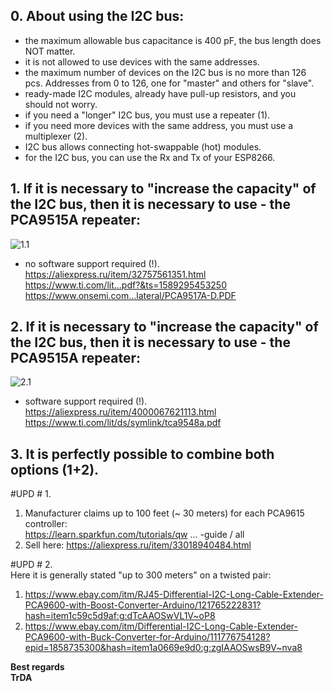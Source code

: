 ## 0. About using the I2C bus:
- the maximum allowable bus capacitance is 400 pF, the bus length does NOT matter.
- it is not allowed to use devices with the same addresses.
- the maximum number of devices on the I2C bus is no more than 126 pcs. Addresses from 0 to 126, one for "master" and others for "slave".
- ready-made I2C modules, already have pull-up resistors, and you should not worry.
- if you need a "longer" I2C bus, you must use a repeater (1).
- if you need more devices with the same address, you must use a multiplexer (2).
- I2C bus allows connecting hot-swappable (hot) modules.
- for the I2C bus, you can use the Rx and Tx of your ESP8266.

## 1. If it is necessary to "increase the capacity" of the I2C bus, then it is necessary to use - the PCA9515A repeater:
![1.1](https://raw.githubusercontent.com/TrDA-hab/Projects/master/I2C%20bus/I2C%201.1%20.jpg)
- no software support required (!).   
https://aliexpress.ru/item/32757561351.html   
https://www.ti.com/lit...pdf?&ts=1589295453250   
https://www.onsemi.com...lateral/PCA9517A-D.PDF   

## 2. If it is necessary to "increase the capacity" of the I2C bus, then it is necessary to use - the PCA9515A repeater:
![2.1](https://raw.githubusercontent.com/TrDA-hab/Projects/master/I2C%20bus/I2C%202.1%20.jpg)
- software support required (!).
https://aliexpress.ru/item/4000067621113.html
https://www.ti.com/lit/ds/symlink/tca9548a.pdf

## 3. It is perfectly possible to combine both options (1+2).
#UPD # 1.   
1. Manufacturer claims up to 100 feet (~ 30 meters) for each PCA9615 controller:   
https://learn.sparkfun.com/tutorials/qw ... -guide / all   
2. Sell here:
https://aliexpress.ru/item/33018940484.html

#UPD # 2.    
Here it is generally stated "up to 300 meters" on a twisted pair:   
1. https://www.ebay.com/itm/RJ45-Differential-I2C-Long-Cable-Extender-PCA9600-with-Boost-Converter-Arduino/121765222831?hash=item1c59c5d9af:g:dTcAAOSwVL1V~oP8  
2. https://www.ebay.com/itm/Differential-I2C-Long-Cable-Extender-PCA9600-with-Buck-Converter-for-Arduino/111776754128?epid=1858735300&hash=item1a0669e9d0:g:zgIAAOSwsB9V~nva8   

**Best regards   
TrDA**
